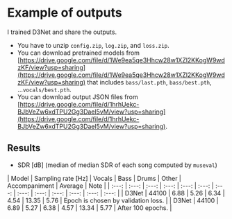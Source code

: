 # Example of outputs
I trained D3Net and share the outputs.
- You have to unzip `config.zip`, `log.zip`, and `loss.zip`.
- You can download pretrained models from [https://drive.google.com/file/d/1We9ea5qe3Hhcw28w1XZl2KKogW9wdzKF/view?usp=sharing](https://drive.google.com/file/d/1We9ea5qe3Hhcw28w1XZl2KKogW9wdzKF/view?usp=sharing) that includes `bass/last.pth`, `bass/best.pth`, ...`vocals/best.pth`.
- You can download output JSON files from [https://drive.google.com/file/d/1hrhUekc-BJbVeZw6xdTPU2Gg3Dael5vM/view?usp=sharing](https://drive.google.com/file/d/1hrhUekc-BJbVeZw6xdTPU2Gg3Dael5vM/view?usp=sharing).

## Results
- SDR [dB] (median of median SDR of each song computed by `museval`)

| Model | Sampling rate [Hz] |  Vocals | Bass | Drums | Other | Accompaniment | Average | Note |
| :---: | :---: | :---: | :---: | :---: | :---: | :---: | :---: | :---: | :---: | :---: | :---: | :---: |
| D3Net | 44100 | 6.88 | 5.26 | 6.34 | 4.54 | 13.35 | 5.76 | Epoch is chosen by validation loss. |
| D3Net | 44100 | 6.89 | 5.27 | 6.38 | 4.57 | 13.34 | 5.77 | After 100 epochs. |